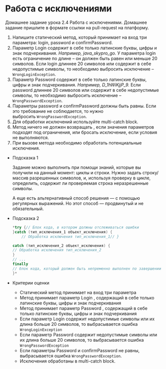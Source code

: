 # Работа с исключениями

Домашнее задание урока 2.4 Работа с исключениями. 
Домашнее задание пришлите в формате ссылки на pull-request на платформу.
 

1. Напишите статический метод, который принимает на вход три параметра: login, password и confirmPassword.
2. Параметр Login содержит в себе только латинские буквы, цифры и знак подчеркивания. 
*Например, java_skypro_go.* У параметра login есть ограничение по длине – он должен быть равен или меньше 20 символов. Если login длиннее 20 символов или содержит в себе недопустимые символы, то необходимо выбросить исключение – `WrongLoginException`.
3. Параметр Password содержит в себе только латинские буквы, цифры и знак подчеркивания. *Например, D_1hWiKjjP_9.* Если password длиннее 20 символов или содержит в себе недопустимые символы, то необходимо выбросить исключение – `WrongPasswordException`.
4. Параметры password и confirmPassword должны быть равны. Если это требование не соблюдается, то нужно выбросить `WrongPasswordException`. 
5. Для обработки исключений используйте multi-catch block.
6. Метод ничего не должен возвращать , если значения параметров подходят под ограничения,  или бросать исключение, если условия не выполняются. 
7. При вызове метода необходимо обработать потенциальные исключения.

- Подсказка 1
    
    Задание можно выполнить при помощи знаний, которые вы получили на данный момент: циклы и строки. Нужно задать строку/массив разрешенных символов, и, используя проверку в цикле, определить, содержит ли проверяемая строка неразрешенные символы.
    
    А еще есть альтернативный способ решения — с помощью регулярных выражений. Но этот способ — продвинутый и не обязательный.
    
- Подсказка 2
    
    ```java
    *try {// Блок кода, в котором должны отслеживаться ошибки
    }catch (тип_исключения_1 объект_исключения) {
    	// Обработка исключения тип_исключения_1// }
    
    catch (тип_исключения_2 объект_исключения) { 
    // Обработка исключения тип_исключения_2
    } 
    // ...
    finally 
    // блок кода, который должен быть непременно выполнен по завершении блока try 
    }*
    ```
    
- Критерии оценки
    - Статический метод принимает на вход три параметра
    - Метод принимает параметр Login , содержащий в себе только латинские буквы, цифры и знак подчеркивания
    - Метод принимает параметр Password , содержащий в себе только латинские буквы, цифры и знак подчеркивания
    - Если параметр Login содержит недопустимые символы или их длина больше 20 символов, то выбрасывается ошибка `WrongLoginException`
    - Если параметр Password содержит недопустимые символы или их длина больше 20 символов, то выбрасывается ошибка `WrongPasswordException`
    - Если параметры Password и confirmPassword  не равны, выбрасывается ошибка `WrongPasswordException`.
    - Исключения обработаны в multi-catch block.
